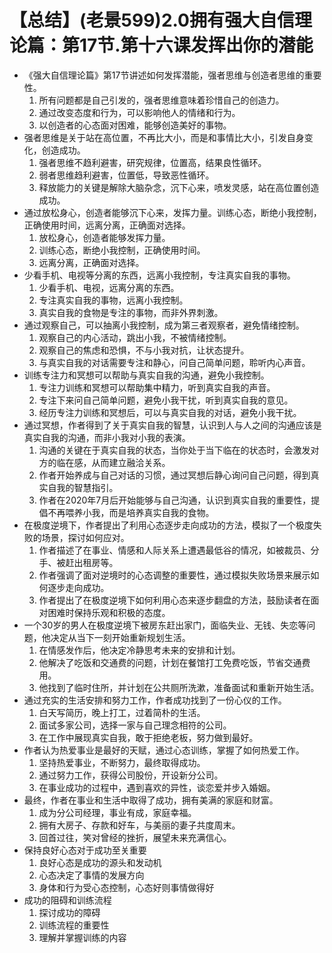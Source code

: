 # 【总结】(老景599)2.0拥有强大自信理论篇：第17节.第十六课发挥出你的潜能

-   《强大自信理论篇》第17节讲述如何发挥潜能，强者思维与创造者思维的重要性。
    1.  所有问题都是自己引发的，强者思维意味着珍惜自己的创造力。
    2.  通过改变态度和行为，可以影响他人的情绪和行为。
    3.  以创造者的心态面对困难，能够创造美好的事物。
-   强者思维是关于站在高位置，不再比大小，而是和事情比大小，引发自身变化，创造成功。
    1.  强者思维不趋利避害，研究规律，位置高，结果良性循环。
    2.  弱者思维趋利避害，位置低，导致恶性循环。
    3.  释放能力的关键是解除大脑杂念，沉下心来，喷发灵感，站在高位置创造成功。
-   通过放松身心，创造者能够沉下心来，发挥力量。训练心态，断绝小我控制，正确使用时间，远离分离，正确面对选择。
    1.  放松身心，创造者能够发挥力量。
    2.  训练心态，断绝小我控制，正确使用时间。
    3.  远离分离，正确面对选择。
-   少看手机、电视等分离的东西，远离小我控制，专注真实自我的事物。
    1.  少看手机、电视，远离分离的东西。
    2.  专注真实自我的事物，远离小我控制。
    3.  真实自我的食物是专注的事物，而非外界刺激。
-   通过观察自己，可以抽离小我控制，成为第三者观察者，避免情绪控制。
    1.  观察自己的内心活动，跳出小我，不被情绪控制。
    2.  观察自己的焦虑和恐惧，不与小我对抗，让状态提升。
    3.  与真实自我的对话需要专注和静心，问自己简单问题，聆听内心声音。
-   训练专注力和冥想可以帮助与真实自我的沟通，避免小我控制。
    1.  专注力训练和冥想可以帮助集中精力，听到真实自我的声音。
    2.  专注下来问自己简单问题，避免小我干扰，听到真实自我的意见。
    3.  经历专注力训练和冥想后，可以与真实自我的对话，避免小我干扰。
-   通过冥想，作者得到了关于真实自我的智慧，认识到人与人之间的沟通应该是真实自我的沟通，而非小我对小我的表演。
    1.  沟通的关键在于真实自我的状态，当你处于当下临在的状态时，会激发对方的临在感，从而建立融洽关系。
    2.  作者开始养成与自己对话的习惯，通过冥想后静心询问自己问题，得到真实自我的智慧指引。
    3.  作者在2020年7月后开始能够与自己沟通，认识到真实自我的重要性，提倡不再喂养小我，而是培养真实自我的食物。
-   在极度逆境下，作者提出了利用心态逐步走向成功的方法，模拟了一个极度失败的场景，探讨如何应对。
    1.  作者描述了在事业、情感和人际关系上遭遇最低谷的情况，如被裁员、分手、被赶出租房等。
    2.  作者强调了面对逆境时的心态调整的重要性，通过模拟失败场景来展示如何逐步走向成功。
    3.  作者提出了在极度逆境下如何利用心态来逐步翻盘的方法，鼓励读者在面对困难时保持乐观和积极的态度。
-   一个30岁的男人在极度逆境下被房东赶出家门，面临失业、无钱、失恋等问题，他决定从当下一刻开始重新规划生活。
    1.  在情感发作后，他决定冷静思考未来的安排和计划。
    2.  他解决了吃饭和交通费的问题，计划在餐馆打工免费吃饭，节省交通费用。
    3.  他找到了临时住所，并计划在公共厕所洗漱，准备面试和重新开始生活。
-   通过充实的生活安排和努力工作，作者成功找到了一份心仪的工作。
    1.  白天写简历，晚上打工，过着简朴的生活。
    2.  面试多家公司，选择一家与自己理念相符的公司。
    3.  在工作中展现真实自我，敢于拒绝老板，努力做到最好。
-   作者认为热爱事业是最好的天赋，通过心态训练，掌握了如何热爱工作。
    1.  坚持热爱事业，不断努力，最终取得成功。
    2.  通过努力工作，获得公司股份，开设新分公司。
    3.  在事业成功的过程中，遇到喜欢的异性，谈恋爱并步入婚姻。
-   最终，作者在事业和生活中取得了成功，拥有美满的家庭和财富。
    1.  成为分公司经理，事业有成，家庭幸福。
    2.  拥有大房子、存款和好车，与美丽的妻子共度周末。
    3.  回首过往，笑对曾经的挫折，展望未来充满信心。
-   保持良好心态对于成功至关重要
    1.  良好心态是成功的源头和发动机
    2.  心态决定了事情的发展方向
    3.  身体和行为受心态控制，心态好则事情做得好
-   成功的阻碍和训练流程
    1.  探讨成功的障碍
    2.  训练流程的重要性
    3.  理解并掌握训练的内容